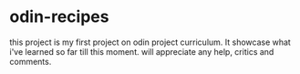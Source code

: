 # odin-recipes

this project is my first project on odin project curriculum. It showcase what i've learned so far till this moment. will appreciate any help, critics and comments.